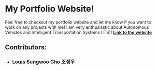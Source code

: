 # My Portfolio Website!
Feel free to checkout my portfolio website and let me know if you want to work on any projects with me! I am very enthusiastic about Autonomous Vehicles and Intelligent Transportation Systems (ITS)! [**Link to the website**](https://lotlouischoitslab.github.io)

## Contributors:
- ### Louis Sungwoo Cho 조성우